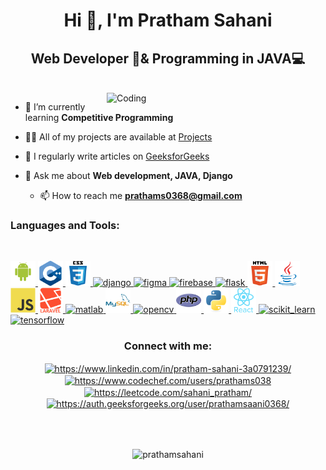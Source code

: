 <!-- ### Hi there 👋 -->
<h1 align="center"> Hi 👋, I'm Pratham Sahani</h1>
<h2 align="center"> Web Developer 🎑& Programming in JAVA💻</h2>
<br>
<!-- <img align="right" alt = "Coding" width="350" src="https://i.ibb.co/mS35XK4/po-removebg-preview.png" > -->
<img align="right" alt = "Coding" width = "350"  src="https://i.ibb.co/3NwqWK1/po-removebg-preview.png">
<!-- <img align="right" width="350" src="https://octodex.github.com/images/NUX_Octodex.gif"> -->

- 🌱 I’m currently learning **Competitive Programming**

- 👨‍💻 All of my projects are available at <a href="https://github.com/PrathamSahani" > Projects<a/>

- 📝 I regularly write articles on <a href="https://auth.geeksforgeeks.org/user/prathamsahani0368/articles">GeeksforGeeks</a>

- 💬 Ask me about **Web development, JAVA, Django**

  - 📫 How to reach me **prathams0368@gmail.com**


<h3 align="left">Languages and Tools:</h3><br>
<p align="left"> <a href="https://developer.android.com" target="_blank" rel="noreferrer"> <img src="https://raw.githubusercontent.com/devicons/devicon/master/icons/android/android-original-wordmark.svg" alt="android" width="40" height="40"/> </a> <a href="https://www.w3schools.com/cpp/" target="_blank" rel="noreferrer"> <img src="https://raw.githubusercontent.com/devicons/devicon/master/icons/cplusplus/cplusplus-original.svg" alt="cplusplus" width="40" height="40"/> </a> <a href="https://www.w3schools.com/css/" target="_blank" rel="noreferrer"> <img src="https://raw.githubusercontent.com/devicons/devicon/master/icons/css3/css3-original-wordmark.svg" alt="css3" width="40" height="40"/> </a> <a href="https://www.djangoproject.com/" target="_blank" rel="noreferrer"> <img src="https://cdn.worldvectorlogo.com/logos/django.svg" alt="django" width="40" height="40"/> </a> <a href="https://www.figma.com/" target="_blank" rel="noreferrer"> <img src="https://www.vectorlogo.zone/logos/figma/figma-icon.svg" alt="figma" width="40" height="40"/> </a> <a href="https://firebase.google.com/" target="_blank" rel="noreferrer"> <img src="https://www.vectorlogo.zone/logos/firebase/firebase-icon.svg" alt="firebase" width="40" height="40"/> </a> <a href="https://flask.palletsprojects.com/" target="_blank" rel="noreferrer"> <img src="https://www.vectorlogo.zone/logos/pocoo_flask/pocoo_flask-icon.svg" alt="flask" width="40" height="40"/> </a> <a href="https://www.w3.org/html/" target="_blank" rel="noreferrer"> <img src="https://raw.githubusercontent.com/devicons/devicon/master/icons/html5/html5-original-wordmark.svg" alt="html5" width="40" height="40"/> </a> <a href="https://www.java.com" target="_blank" rel="noreferrer"> <img src="https://raw.githubusercontent.com/devicons/devicon/master/icons/java/java-original.svg" alt="java" width="40" height="40"/> </a> <a href="https://developer.mozilla.org/en-US/docs/Web/JavaScript" target="_blank" rel="noreferrer"> <img src="https://raw.githubusercontent.com/devicons/devicon/master/icons/javascript/javascript-original.svg" alt="javascript" width="40" height="40"/> </a> <a href="https://laravel.com/" target="_blank" rel="noreferrer"> <img src="https://raw.githubusercontent.com/devicons/devicon/master/icons/laravel/laravel-plain-wordmark.svg" alt="laravel" width="40" height="40"/> </a> <a href="https://www.mathworks.com/" target="_blank" rel="noreferrer"> <img src="https://upload.wikimedia.org/wikipedia/commons/2/21/Matlab_Logo.png" alt="matlab" width="40" height="40"/> </a> <a href="https://www.mysql.com/" target="_blank" rel="noreferrer"> <img src="https://raw.githubusercontent.com/devicons/devicon/master/icons/mysql/mysql-original-wordmark.svg" alt="mysql" width="40" height="40"/> </a> <a href="https://opencv.org/" target="_blank" rel="noreferrer"> <img src="https://www.vectorlogo.zone/logos/opencv/opencv-icon.svg" alt="opencv" width="40" height="40"/> </a> <a href="https://www.php.net" target="_blank" rel="noreferrer"> <img src="https://raw.githubusercontent.com/devicons/devicon/master/icons/php/php-original.svg" alt="php" width="40" height="40"/> </a> <a href="https://www.python.org" target="_blank" rel="noreferrer"> <img src="https://raw.githubusercontent.com/devicons/devicon/master/icons/python/python-original.svg" alt="python" width="40" height="40"/> </a> <a href="https://reactjs.org/" target="_blank" rel="noreferrer"> <img src="https://raw.githubusercontent.com/devicons/devicon/master/icons/react/react-original-wordmark.svg" alt="react" width="40" height="40"/> </a> <a href="https://scikit-learn.org/" target="_blank" rel="noreferrer"> <img src="https://upload.wikimedia.org/wikipedia/commons/0/05/Scikit_learn_logo_small.svg" alt="scikit_learn" width="40" height="40"/> </a> <a href="https://www.tensorflow.org" target="_blank" rel="noreferrer"> <img src="https://www.vectorlogo.zone/logos/tensorflow/tensorflow-icon.svg" alt="tensorflow" width="40" height="40"/> </a> </p>

<h3 align="center"><b>Connect with me:</b></h3>
<p align="center">
<a href="https://linkedin.com/in/https://www.linkedin.com/in/pratham-sahani-3a0791239/" target="blank"><img align="center" src="https://raw.githubusercontent.com/rahuldkjain/github-profile-readme-generator/master/src/images/icons/Social/linked-in-alt.svg" alt="https://www.linkedin.com/in/pratham-sahani-3a0791239/" height="30" width="40" /></a>
<a href="https://www.codechef.com/users/https://www.codechef.com/users/prathams0368" target="blank"><img align="center" src="https://i.ibb.co/4sj5PR2/c5d9fc1e18bcf039f464c2ab6cfb3eb6-removebg-preview.png"alt="https://www.codechef.com/users/prathams038" height="30" width="40" /></a>
<a href="https://leetcode.com//" target="blank"><img align="center" src="https://raw.githubusercontent.com/rahuldkjain/github-profile-readme-generator/master/src/images/icons/Social/leet-code.svg" alt="https://leetcode.com/sahani_pratham/" height="30" width="40" /></a>
<a href="https://auth.geeksforgeeks.org/user/https://auth.geeksforgeeks.org/user/prathamsahani0368/" target="blank"><img align="center" src="https://raw.githubusercontent.com/rahuldkjain/github-profile-readme-generator/master/src/images/icons/Social/geeks-for-geeks.svg" alt="https://auth.geeksforgeeks.org/user/prathamsaani0368/" height="30" width="40" /></a>
</p>
<br></br>
<p align="center"><img align="center" src="https://streak-stats.demolab.com/?user=PrathamSahani&theme=dark&card_width=450&hide_total_contributions=true)](https://git.io/streak-stats)" alt="prathamsahani" /></p>
